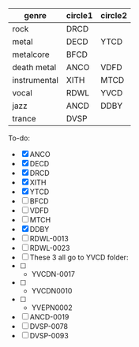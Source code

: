 |genre        |circle1|circle2|
|-------------|-------|-------|
|rock         |DRCD| |
|metal        |DECD|YTCD|
|metalcore    |BFCD| |
|death metal  |ANCO|VDFD|
|instrumental |XITH|MTCD|
|vocal        |RDWL|YVCD|
|jazz         |ANCD|DDBY|
|trance       |DVSP| |

To-do:

- [x] ANCO
- [x] DECD
- [x] DRCD
- [x] XITH
- [x] YTCD
- [ ] BFCD
- [ ] VDFD
- [ ] MTCH
- [x] DDBY
- [ ] RDWL-0013
- [ ] RDWL-0023
- [ ] These 3 all go to YVCD folder:
- [ ] - YVCDN-0017
- [ ] - YVCDN0010
- [ ] - YVEPN0002
- [ ] ANCD-0019
- [ ] DVSP-0078
- [ ] DVSP-0093
